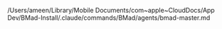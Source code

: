 /Users/ameen/Library/Mobile Documents/com~apple~CloudDocs/App Dev/BMad-Install/.claude/commands/BMad/agents/bmad-master.md